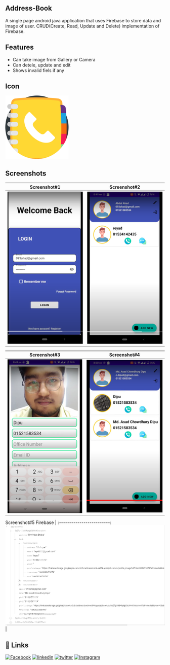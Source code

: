 
## Address-Book

A single page android java application that uses Firebase to store data and image of user. CRUD(Create, Read, Update and Delete) implementation of Firebase.


## Features

- Can take image from Gallery or Camera
- Can detele, update and edit
- Shows invalid fiels if any

## Icon
<img src="ScreenShot/phone_book_icon.png" width="200"/>

<!--
## Demo

![Demo](ScreenShot/) -->


<!-- ## Task Given
<img src="ScreenShot/quiz task.png" width="700"/> -->


## Screenshots

Screenshot#1               |  Screenshot#2
:-------------------------:|:-------------------------:
![](ScreenShot/1.png)  |  ![](ScreenShot/2.png)

Screenshot#3               |  Screenshot#4
:-------------------------:|:-------------------------:
![](ScreenShot/3.png)  |  ![](ScreenShot/4.png)

Screenshot#5 Firebase               |
:-------------------------:
![](ScreenShot/5.png)  | 



## 🔗 Links
[![Facebook](https://img.shields.io/badge/Facebook-1877F2?style=for-the-badge&logo=facebook&logoColor=white)](https://www.facebook.com/MACD093)
[![linkedin](https://img.shields.io/badge/linkedin-0A66C2?style=for-the-badge&logo=linkedin&logoColor=white)](https://www.linkedin.com/in/md-asad-chowdhury-dipu/)
[![twitter](https://img.shields.io/badge/twitter-1DA1F2?style=for-the-badge&logo=twitter&logoColor=white)](https://twitter.com/dipu093)
[![Instagram](https://img.shields.io/badge/Instagram-E4405F?style=for-the-badge&logo=instagram&logoColor=white)](https://www.instagram.com/c.dipu0/)
